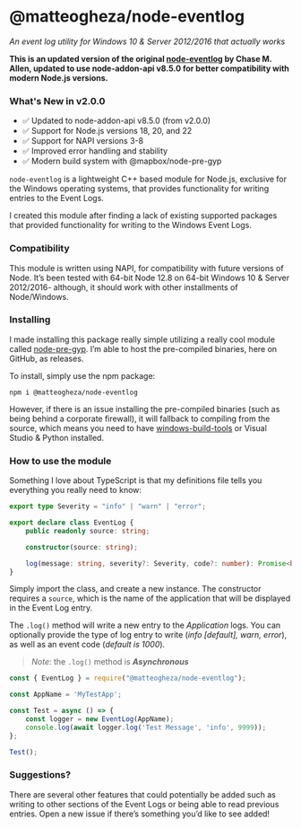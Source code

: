 # @matteogheza/node-eventlog
_An event log utility for Windows 10 & Server 2012/2016 that actually works_

**This is an updated version of the original [node-eventlog](https://github.com/xSlither/node-eventlog) by Chase M. Allen, updated to use node-addon-api v8.5.0 for better compatibility with modern Node.js versions.**

### What's New in v2.0.0

- ✅ Updated to node-addon-api v8.5.0 (from v2.0.0)
- ✅ Support for Node.js versions 18, 20, and 22
- ✅ Support for NAPI versions 3-8
- ✅ Improved error handling and stability
- ✅ Modern build system with @mapbox/node-pre-gyp

`node-eventlog` is a lightweight C++ based module for Node.js, exclusive for the Windows operating systems, that provides functionality for writing entries to the Event Logs.

I created this module after finding a lack of existing supported packages that provided functionality for writing to the Windows Event Logs.

### Compatibility

This module is written using NAPI, for compatibility with future versions of Node. It’s been tested with 64-bit Node 12.8 on 64-bit Windows 10 & Server 2012/2016- although, it should work with other installments of Node/Windows.

### Installing

I made installing this package really simple utilizing a really cool module called [node-pre-gyp](https://github.com/mapbox/node-pre-gyp). I’m able to host the pre-compiled binaries, here on GitHub, as releases.

To install, simply use the npm package:
```batch
npm i @matteogheza/node-eventlog
```

However, if there is an issue installing the pre-compiled binaries (such as being behind a corporate firewall), it will fallback to compiling from the source, which means you need to have [windows-build-tools](https://www.npmjs.com/package/windows-build-tools) or Visual Studio & Python installed.

### How to use the module

Something I love about TypeScript is that my definitions file tells you everything you really need to know:
```typescript
export type Severity = "info" | "warn" | "error";

export declare class EventLog {
    public readonly source: string;

    constructor(source: string);

    log(message: string, severity?: Severity, code?: number): Promise<boolean>;
}
```

Simply import the class, and create a new instance. The constructor requires a `source`, which is the name of the application that will be displayed in the Event Log entry.

The `.log()` method will write a new entry to the _Application_ logs. You can optionally provide the type of log entry to write (_info [default], warn, error_), as well as an event code (_default is 1000_).

> _Note_: the `.log()` method is **_Asynchronous_**  

```javascript
const { EventLog } = require("@matteogheza/node-eventlog");

const AppName = 'MyTestApp';

const Test = async () => {
    const logger = new EventLog(AppName);
    console.log(await logger.log('Test Message', 'info', 9999));
};

Test();
```

### Suggestions?

There are several other features that could potentially be added such as writing to other sections of the Event Logs or being able to read previous entries. Open a new issue if there’s something you’d like to see added!
